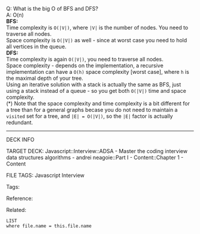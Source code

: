 Q: What is the big O of BFS and DFS?  
A: O(n)  
**BFS:**  
Time complexity is `O(|V|)`, where `|V|` is the number of nodes. You need to traverse all nodes.  
Space complexity is `O(|V|)` as well - since at worst case you need to hold all vertices in the queue.  
**DFS:**  
Time complexity is again `O(|V|)`, you need to traverse all nodes.  
Space complexity - depends on the implementation, a recursive implementation can have a `O(h)` space complexity \[worst case\], where `h` is the maximal depth of your tree.  
Using an iterative solution with a stack is actually the same as BFS, just using a stack instead of a queue - so you get both `O(|V|)` time and space complexity.  
(\*) Note that the space complexity and time complexity is a bit different for a tree than for a general graphs becase you do not need to maintain a `visited` set for a tree, and `|E| = O(|V|)`, so the `|E|` factor is actually redundant.
<!--ID: 1690032123428-->

---

DECK INFO

TARGET DECK: Javascript::Interview::ADSA - Master the coding interview data structures algorithms - andrei neagoie::Part I - Content::Chapter 1 - Content

FILE TAGS: Javascript Interview

Tags:

Reference:

Related:

```dataview
LIST
where file.name = this.file.name
```
